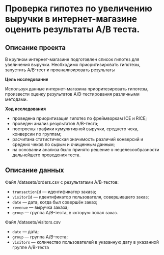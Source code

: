 # Проверка гипотез по увеличению выручки в интернет-магазине оценить результаты A/B теста.

## Описание проекта

В крупном интернет-магазине подготовлен список гипотез для увеличения выручки.
Необходимо приоритизировать гипотезы, запустить A/B-тест и проанализировать результаты

**Цель исследования**

Используя данные интернет-магазина приоритезировать гипотезы, произвести оценку результатов A/B-тестирования различными методами.

**Ход исследования**

* проведена приоритизация гипотез по фреймворкам ICE и RICE;
* проведен анализ результатов A/B-теста;
* построены графики кумулятивной выручки, среднего чека, конверсии по группам;
* расчитана статистическая значимость различий конверсий и средних чеков по сырым и очищенным данным;
* на основании анализа было принято решение о нецелесообразности дальнейшего проведения теста.

## Описание данных

Файл /datasets/orders.csv с результатами A/B-тестов:
- `transactionId` — идентификатор заказа;
- `visitorId` — идентификатор пользователя, совершившего заказ;
- `date` — дата, когда был совершён заказ;
- `revenue` — выручка заказа;
- `group` — группа A/B-теста, в которую попал заказ.  

Файл /datasets/visitors.csv  
- `date` — дата;
- `group` — группа A/B-теста;
- `visitors` — количество пользователей в указанную дату в указанной группе A/B-теста
